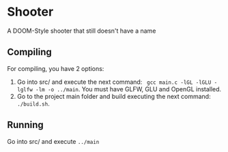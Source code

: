 # Shooter
A DOOM-Style shooter that still doesn't have a name

## Compiling

For compiling, you have 2 options:

1) Go into src/ and execute the next command: ` gcc main.c -lGL -lGLU -lglfw -lm -o ../main`. You must have GLFW, GLU and OpenGL installed.
2) Go to the project main folder and build executing the next command: `./build.sh`.

## Running

Go into src/ and execute `../main`
